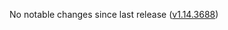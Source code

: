 No notable changes since last release ([v1.14.3688](https://github.com/rotators/Fo1in2/releases/tag/v1.14.3688))
